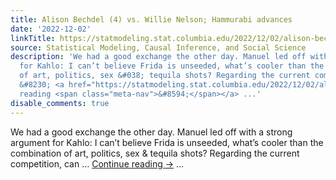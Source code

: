 ```yaml
---
title: Alison Bechdel (4) vs. Willie Nelson; Hammurabi advances
date: '2022-12-02'
linkTitle: https://statmodeling.stat.columbia.edu/2022/12/02/alison-bechdel-4-vs-willie-nelson-hammurabi-advances/
source: Statistical Modeling, Causal Inference, and Social Science
description: 'We had a good exchange the other day. Manuel led off with a strong argument
  for Kahlo: I can’t believe Frida is unseeded, what’s cooler than the combination
  of art, politics, sex &#038; tequila shots? Regarding the current competition, can
  &#8230; <a href="https://statmodeling.stat.columbia.edu/2022/12/02/alison-bechdel-4-vs-willie-nelson-hammurabi-advances/">Continue
  reading <span class="meta-nav">&#8594;</span></a> ...'
disable_comments: true
---
```

We had a good exchange the other day. Manuel led off with a strong argument for Kahlo: I can’t believe Frida is unseeded, what’s cooler than the combination of art, politics, sex &#038; tequila shots? Regarding the current competition, can &#8230; <a href="https://statmodeling.stat.columbia.edu/2022/12/02/alison-bechdel-4-vs-willie-nelson-hammurabi-advances/">Continue reading <span class="meta-nav">&#8594;</span></a> ...